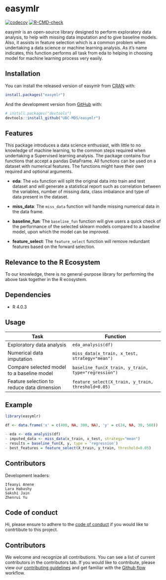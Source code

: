 
<!-- README.md is generated from README.Rmd. Please edit that file -->

# easymlr

<!-- badges: start -->
[![codecov](https://codecov.io/gh/UBC-MDS/easymlr/branch/main/graph/badge.svg?token=U18JB42TJS)](https://codecov.io/gh/UBC-MDS/easymlr)
[![R-CMD-check](https://github.com/UBC-MDS/easymlr/actions/workflows/R-CMD-check.yaml/badge.svg)](https://github.com/UBC-MDS/easymlr/actions/workflows/R-CMD-check.yaml)
<!-- badges: end -->

easymlr is an open-source library designed to perform exploratory data
analysis, to help with missing data imputation and to give baseline
models. Also, it assists in feature selection which is a common problem
when undertaking a data science or machine learning analysis. As it’s
name indicates, this function performs all task from eda to helping in
choosing model for machine learning process very easily.

## Installation

You can install the released version of easymlr from
[CRAN](https://CRAN.R-project.org) with:

``` r
install.packages("easymlr")
```

And the development version from [GitHub](https://github.com/) with:

``` r
# install.packages("devtools")
devtools::install_github("UBC-MDS/easymlr")
```

## Features

This package introduces a data science enthusiast, with little to no
knowledge of machine learning, to the common steps required when
undertaking a Supervised learning analysis. The package contains four
functions that accept a pandas DataFrame. All functions can be used on a
dataset with numerical features. The functions might have their own
required and optional arguments.

-   **eda**: The `eda` function will split the original data into train
    and test dataset and will generate a statistical report such as
    correlation between the variables, number of missing data, class
    imbalance and type of data present in the dataset.

-   **miss\_data**: The `miss_data` function will handle missing
    numerical data in the data frame.

-   **baseline\_fun**: The `baseline_fun` function will give users a
    quick check of the performance of the selected sklearn models
    compared to a baseline model, upon which the model can be improved.

-   **feature\_select**: The `feature_select` function will remove
    redundant features based on the forward selection.

## Relevance to the R Ecosystem

To our knowledge, there is no general-purpose library for performing the
above task together in the R ecosystem.

## Dependencies

-   R 4.0.3

## Usage

| Task                                       | Function                                                                                  |
|--------------------------------------------|-------------------------------------------------------------------------------------------|
| Exploratory data analysis                  | `eda_analysis(df)`                                                                        |
| Numerical data imputation                  | `miss_data(x_train, x_test, strategy="mean")`                                             |
| Compare selected model to a baseline model | `baseline_fun(X_train, y_train, type="regression")` |
| Feature selection to reduce data dimension | `feature_select(X_train, y_train, threshold=0.05)`                                        |

## Example

``` r
library(easymlr)

df <- data.frame('x' = c(400, NA, 300, NA), 'y' = c(24, NA, 30, 560))

- eda <- eda_analysis(df)
- imputed_data <- miss_data(x_train, x_test, strategy="mean")
- results = baseline_fun(X, y, type = 'regression')
- best_features = feature_select(X_train, y_train, threshold=0.05)

```

## Contributors

Development leaders:

    Ifeanyi Anene
    Lara Habashy
    Sakshi Jain
    Zhenrui Yu

## Code of conduct

Hi, please ensure to adhere to the [code of
conduct](https://github.com/UBC-MDS/easymlr/blob/main/CODE_OF_CONDUCT.md)
if you would like to contrtibute to this project.

## Contributors

We welcome and recognize all contributions. You can see a list of
current contributors in the contributors tab. If you would like to
contribute, please view our [contributing
guidelines](https://github.com/UBC-MDS/524_easysklearn/blob/main/CONTRIBUTING.rst)
and get familiar with the [Github
flow](https://blog.programster.org/git-workflows) workflow.
